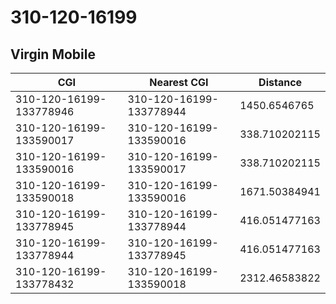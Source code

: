# 310-120-16199
## Virgin Mobile


| CGI | Nearest CGI | Distance |
|-----|-------------|----------|
| 310-120-16199-133778946 | 310-120-16199-133778944 | 1450.6546765 |
| 310-120-16199-133590017 | 310-120-16199-133590016 | 338.710202115 |
| 310-120-16199-133590016 | 310-120-16199-133590017 | 338.710202115 |
| 310-120-16199-133590018 | 310-120-16199-133590016 | 1671.50384941 |
| 310-120-16199-133778945 | 310-120-16199-133778944 | 416.051477163 |
| 310-120-16199-133778944 | 310-120-16199-133778945 | 416.051477163 |
| 310-120-16199-133778432 | 310-120-16199-133590018 | 2312.46583822 |
